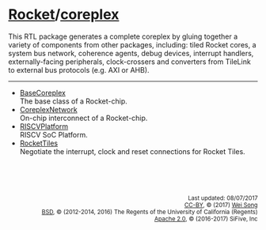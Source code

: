 [Rocket](Readme.md)/[coreplex](https://github.com/freechipsproject/rocket-chip/tree/master/src/main/scala/coreplex)
========================
This RTL package generates a complete coreplex by gluing together a variety of components from other packages,
including: tiled Rocket cores, a system bus network, coherence agents, debug devices, interrupt handlers, externally-facing peripherals,
clock-crossers and converters from TileLink to external bus protocols (e.g. AXI or AHB).

**********************

+ [BaseCoreplex](coreplex/BaseCoreplex.md)<br>
  The base class of a Rocket-chip.
+ [CoreplexNetwork](coreplex/CoreplexNetwork.md)<br>
  On-chip interconnect of a Rocket-chip.
+ [RISCVPlatform](coreplex/RISCVPlatform.md)<br>
  RISCV SoC Platform.
+ [RocketTiles](coreplex/RocketTiles.md)<br>
  Negotiate the interrupt, clock and reset connections for Rocket Tiles.


<br><br><br><p align="right">
<sub>
Last updated: 08/07/2017<br>
[CC-BY](https://creativecommons.org/licenses/by/3.0/), &copy; (2017) [Wei Song](mailto:wsong83@gmail.com)<br>
[BSD](https://github.com/freechipsproject/rocket-chip/blob/master/LICENSE.Berkeley), &copy; (2012-2014, 2016) The Regents of the University of California (Regents)<br>
[Apache 2.0](https://github.com/freechipsproject/rocket-chip/blob/master/LICENSE.SiFive), &copy; (2016-2017) SiFive, Inc
</sub>
</p>
